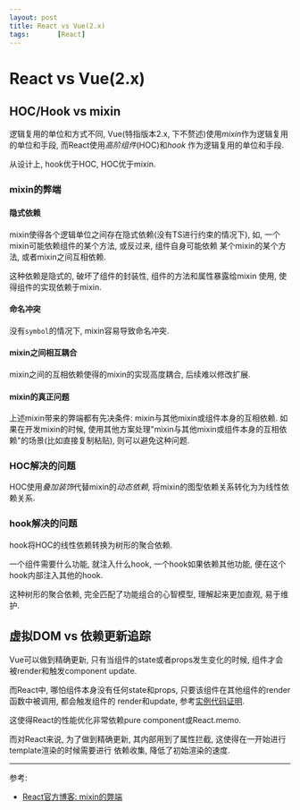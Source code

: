 ```yaml
---
layout: post
title: React vs Vue(2.x)
tags:       [React]
---
```


# React vs Vue(2.x)

## HOC/Hook vs mixin
逻辑复用的单位和方式不同, Vue(特指版本2.x, 下不赘述)使用*mixin*作为逻辑复用的单位和手段, 而React使用*高阶组件*(HOC)和*hook*
作为逻辑复用的单位和手段.

从设计上, hook优于HOC, HOC优于mixin.

### mixin的弊端

#### 隐式依赖
mixin使得各个逻辑单位之间存在隐式依赖(没有TS进行约束的情况下), 
如, 一个mixin可能依赖组件的某个方法, 或反过来, 组件自身可能依赖
某个mixin的某个方法, 或者mixin之间互相依赖. 

这种依赖是隐式的, 破坏了组件的封装性, 组件的方法和属性暴露给mixin
使用, 使得组件的实现依赖于mixin. 
#### 命名冲突
没有`symbol`的情况下, mixin容易导致命名冲突.
#### mixin之间相互耦合
mixin之间的互相依赖使得的mixin的实现高度耦合, 后续难以修改扩展.
#### mixin的真正问题
上述mixin带来的弊端都有先决条件: mixin与其他mixin或组件本身的互相依赖.
如果在开发mixin的时候, 使用其他方案处理"mixin与其他mixin或组件本身的互相依赖"的场景(比如直接复制粘贴),
则可以避免这种问题.
### HOC解决的问题
HOC使用*叠加装饰*代替mixin的*动态依赖*, 将mixin的图型依赖关系转化为为线性依赖关系.
### hook解决的问题
hook将HOC的线性依赖转换为树形的聚合依赖.

一个组件需要什么功能, 就注入什么hook, 一个hook如果依赖其他功能, 便在这个hook内部注入其他的hook.

这种树形的聚合依赖, 完全匹配了功能组合的心智模型, 理解起来更加直观, 易于维护.
## 虚拟DOM vs 依赖更新追踪
Vue可以做到精确更新, 只有当组件的state或者props发生变化的时候, 组件才会被render和触发component update.

而React中, 哪怕组件本身没有任何state和props, 只要该组件在其他组件的render函数中被调用, 都会触发组件的
render和update, 参考[实例代码证明](https://github.com/polymona/cookbook/blob/master/react-stack/src/pages/whether-react-update-if-props-nochanged/index.tsx).  

这使得React的性能优化非常依赖pure component或React.memo.

而对React来说, 为了做到精确更新, 其内部用到了属性拦截, 这使得在一开始进行template渲染的时候需要进行
依赖收集, 降低了初始渲染的速度.

---

参考:
- [React官方博客: mixin的弊端](https://reactjs.org/blog/2016/07/13/mixins-considered-harmful.html#:~:text=To%20ease%20the%20initial%20adoption,the%20same%20problem%20with%20composition.)
